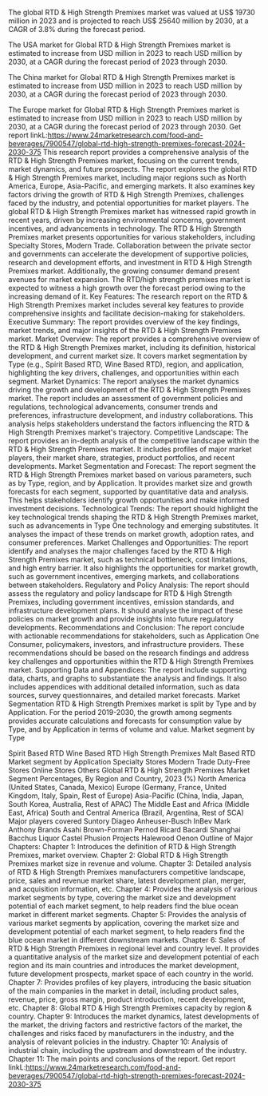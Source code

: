 The global RTD & High Strength Premixes market was valued at US$ 19730 million in 2023 and is projected to reach US$ 25640 million by 2030, at a CAGR of 3.8% during the forecast period.

The USA market for Global RTD & High Strength Premixes market is estimated to increase from USD million in 2023 to reach USD million by 2030, at a CAGR during the forecast period of 2023 through 2030.

The China market for Global RTD & High Strength Premixes market is estimated to increase from USD million in 2023 to reach USD million by 2030, at a CAGR during the forecast period of 2023 through 2030.

The Europe market for Global RTD & High Strength Premixes market is estimated to increase from USD million in 2023 to reach USD million by 2030, at a CAGR during the forecast period of 2023 through 2030.
Get report linkL:https://www.24marketresearch.com/food-and-beverages/7900547/global-rtd-high-strength-premixes-forecast-2024-2030-375
This research report provides a comprehensive analysis of the RTD & High Strength Premixes market, focusing on the current trends, market dynamics, and future prospects. The report explores the global RTD & High Strength Premixes market, including major regions such as North America, Europe, Asia-Pacific, and emerging markets. It also examines key factors driving the growth of RTD & High Strength Premixes, challenges faced by the industry, and potential opportunities for market players.
The global RTD & High Strength Premixes market has witnessed rapid growth in recent years, driven by increasing environmental concerns, government incentives, and advancements in technology. The RTD & High Strength Premixes market presents opportunities for various stakeholders, including Specialty Stores, Modern Trade. Collaboration between the private sector and governments can accelerate the development of supportive policies, research and development efforts, and investment in RTD & High Strength Premixes market. Additionally, the growing consumer demand present avenues for market expansion.
The RTD/high strength premixes market is expected to witness a high growth over the forecast period owing to the increasing demand of it.
Key Features:
The research report on the RTD & High Strength Premixes market includes several key features to provide comprehensive insights and facilitate decision-making for stakeholders.
Executive Summary: The report provides overview of the key findings, market trends, and major insights of the RTD & High Strength Premixes market.
Market Overview: The report provides a comprehensive overview of the RTD & High Strength Premixes market, including its definition, historical development, and current market size. It covers market segmentation by Type (e.g., Spirit Based RTD, Wine Based RTD), region, and application, highlighting the key drivers, challenges, and opportunities within each segment.
Market Dynamics: The report analyses the market dynamics driving the growth and development of the RTD & High Strength Premixes market. The report includes an assessment of government policies and regulations, technological advancements, consumer trends and preferences, infrastructure development, and industry collaborations. This analysis helps stakeholders understand the factors influencing the RTD & High Strength Premixes market's trajectory.
Competitive Landscape: The report provides an in-depth analysis of the competitive landscape within the RTD & High Strength Premixes market. It includes profiles of major market players, their market share, strategies, product portfolios, and recent developments.
Market Segmentation and Forecast: The report segment the RTD & High Strength Premixes market based on various parameters, such as by Type, region, and by Application. It provides market size and growth forecasts for each segment, supported by quantitative data and analysis. This helps stakeholders identify growth opportunities and make informed investment decisions.
Technological Trends: The report should highlight the key technological trends shaping the RTD & High Strength Premixes market, such as advancements in Type One technology and emerging substitutes. It analyses the impact of these trends on market growth, adoption rates, and consumer preferences.
Market Challenges and Opportunities: The report identify and analyses the major challenges faced by the RTD & High Strength Premixes market, such as technical bottleneck, cost limitations, and high entry barrier. It also highlights the opportunities for market growth, such as government incentives, emerging markets, and collaborations between stakeholders.
Regulatory and Policy Analysis: The report should assess the regulatory and policy landscape for RTD & High Strength Premixes, including government incentives, emission standards, and infrastructure development plans. It should analyse the impact of these policies on market growth and provide insights into future regulatory developments.
Recommendations and Conclusion: The report conclude with actionable recommendations for stakeholders, such as Application One Consumer, policymakers, investors, and infrastructure providers. These recommendations should be based on the research findings and address key challenges and opportunities within the RTD & High Strength Premixes market.
Supporting Data and Appendices: The report include supporting data, charts, and graphs to substantiate the analysis and findings. It also includes appendices with additional detailed information, such as data sources, survey questionnaires, and detailed market forecasts.
Market Segmentation
RTD & High Strength Premixes market is split by Type and by Application. For the period 2019-2030, the growth among segments provides accurate calculations and forecasts for consumption value by Type, and by Application in terms of volume and value.
Market segment by Type

Spirit Based RTD
Wine Based RTD
High Strength Premixes
Malt Based RTD
Market segment by Application
Specialty Stores
Modern Trade
Duty-Free Stores
Online Stores
Others
Global RTD & High Strength Premixes Market Segment Percentages, By Region and Country, 2023 (%)
North America (United States, Canada, Mexico)
Europe (Germany, France, United Kingdom, Italy, Spain, Rest of Europe)
Asia-Pacific (China, India, Japan, South Korea, Australia, Rest of APAC)
The Middle East and Africa (Middle East, Africa)
South and Central America (Brazil, Argentina, Rest of SCA)
Major players covered
Suntory
Diageo
Anheuser-Busch InBev
Mark Anthony Brands
Asahi
Brown-Forman
Pernod Ricard
Bacardi
Shanghai Bacchus Liquor
Castel
Phusion Projects
Halewood
Oenon
Outline of Major Chapters:
Chapter 1: Introduces the definition of RTD & High Strength Premixes, market overview.
Chapter 2: Global RTD & High Strength Premixes market size in revenue and volume.
Chapter 3: Detailed analysis of RTD & High Strength Premixes manufacturers competitive landscape, price, sales and revenue market share, latest development plan, merger, and acquisition information, etc.
Chapter 4: Provides the analysis of various market segments by type, covering the market size and development potential of each market segment, to help readers find the blue ocean market in different market segments.
Chapter 5: Provides the analysis of various market segments by application, covering the market size and development potential of each market segment, to help readers find the blue ocean market in different downstream markets.
Chapter 6: Sales of RTD & High Strength Premixes in regional level and country level. It provides a quantitative analysis of the market size and development potential of each region and its main countries and introduces the market development, future development prospects, market space of each country in the world.
Chapter 7: Provides profiles of key players, introducing the basic situation of the main companies in the market in detail, including product sales, revenue, price, gross margin, product introduction, recent development, etc.
Chapter 8: Global RTD & High Strength Premixes capacity by region & country.
Chapter 9: Introduces the market dynamics, latest developments of the market, the driving factors and restrictive factors of the market, the challenges and risks faced by manufacturers in the industry, and the analysis of relevant policies in the industry.
Chapter 10: Analysis of industrial chain, including the upstream and downstream of the industry.
Chapter 11: The main points and conclusions of the report.
Get report linkL:https://www.24marketresearch.com/food-and-beverages/7900547/global-rtd-high-strength-premixes-forecast-2024-2030-375
